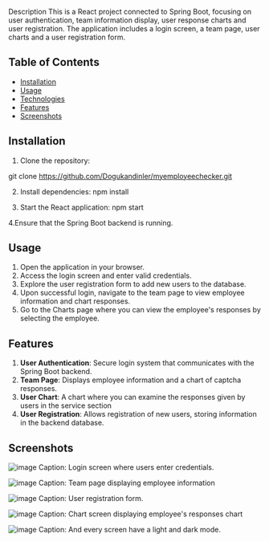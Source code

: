 Description
This is a React project connected to Spring Boot, focusing on user authentication, team information display, user response charts and user registration. The application includes a login screen, a team page, user charts and a user registration form.

## Table of Contents

- [Installation](#installation)
- [Usage](#usage)
- [Technologies](#technologies)
- [Features](#features)
- [Screenshots](#Screenshots)



## Installation

1. Clone the repository:

git clone https://github.com/Dogukandinler/myemployeechecker.git

2. Install dependencies:
    npm install

3. Start the React application:
   npm start

4.Ensure that the Spring Boot backend is running.

## Usage

1. Open the application in your browser.
2. Access the login screen and enter valid credentials.
3. Explore the user registration form to add new users to the database.
4. Upon successful login, navigate to the team page to view employee information and chart responses.
5. Go to the Charts page where you can view the employee's responses by selecting the employee.

## Features

1. **User Authentication**: Secure login system that communicates with the Spring Boot backend.
2. **Team Page**: Displays employee information and a chart of captcha responses.
3. **User Chart**: A chart where you can examine the responses given by users in the service section
4. **User Registration**: Allows registration of new users, storing information in the backend database.


## Screenshots

![image](https://github.com/Dogukandinler/myemployeechecker/assets/82346619/2255e3b6-73a4-42f8-a2a2-5ee1c79a82cb)
Caption: Login screen where users enter credentials.


![image](https://github.com/Dogukandinler/myemployeechecker/assets/82346619/656e7790-7229-4acb-aa89-6348b4452591)
Caption: Team page displaying employee information

![image](https://github.com/Dogukandinler/myemployeechecker/assets/82346619/5cee2580-7f65-478a-819e-0c4c119143d4)
Caption: User registration form.

![image](https://github.com/Dogukandinler/myemployeechecker/assets/82346619/c6267ccc-824d-4e3d-9c28-bb960fc82651)
Caption: Chart screen displaying employee's responses chart

![image](https://github.com/Dogukandinler/myemployeechecker/assets/82346619/4ae04035-20c7-4800-a2eb-0c662f1bc608)
Caption: And every screen have a light and dark mode.




